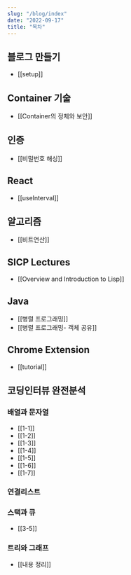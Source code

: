```yaml
---
slug: "/blog/index"
date: "2022-09-17"
title: "목차"
---
```


## 블로그 만들기
- [[setup]]

## Container 기술
- [[Container의 정체와 보안]]

## 인증
- [[비밀번호 해싱]]

## React
- [[useInterval]]

## 알고리즘
- [[비트연산]]

## SICP Lectures
- [[Overview and Introduction to Lisp]]

## Java
- [[병렬 프로그래밍]]
- [[병렬 프로그래밍- 객체 공유]]

## Chrome Extension
- [[tutorial]]

## 코딩인터뷰 완전분석
### 배열과 문자열
- [[1-1]]
- [[1-2]]
- [[1-3]] 
- [[1-4]]
- [[1-5]]
- [[1-6]]
- [[1-7]]

### 연결리스트

### 스택과 큐
- [[3-5]]

### 트리와 그래프
- [[내용 정리]]
